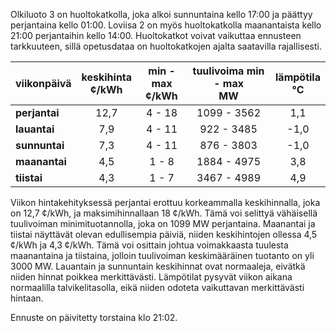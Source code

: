 Olkiluoto 3 on huoltokatkolla, joka alkoi sunnuntaina kello 17:00 ja päättyy perjantaina kello 01:00. Loviisa 2 on myös huoltokatkolla maanantaista kello 21:00 perjantaihin kello 14:00. Huoltokatkot voivat vaikuttaa ennusteen tarkkuuteen, sillä opetusdataa on huoltokatkojen ajalta saatavilla rajallisesti.

| viikonpäivä  | keskihinta<br>¢/kWh | min - max<br>¢/kWh | tuulivoima min - max<br>MW | lämpötila<br>°C |
|:-------------|:----------------:|:----------------:|:-------------:|:-------------:|
| **perjantai** | 12,7 | 4 - 18 | 1099 - 3562 | 1,1 |
| **lauantai** | 7,9 | 4 - 11 | 922 - 3485 | -1,0 |
| **sunnuntai** | 7,3 | 4 - 11 | 876 - 3803 | -1,0 |
| **maanantai** | 4,5 | 1 - 8 | 1884 - 4975 | 3,8 |
| **tiistai** | 4,3 | 1 - 7 | 3467 - 4989 | 4,9 |

Viikon hintakehityksessä perjantai erottuu korkeammalla keskihinnalla, joka on 12,7 ¢/kWh, ja maksimihinnallaan 18 ¢/kWh. Tämä voi selittyä vähäisellä tuulivoiman minimituotannolla, joka on 1099 MW perjantaina. Maanantai ja tiistai näyttävät olevan edullisempia päiviä, niiden keskihintojen ollessa 4,5 ¢/kWh ja 4,3 ¢/kWh. Tämä voi osittain johtua voimakkaasta tuulesta maanantaina ja tiistaina, jolloin tuulivoiman keskimääräinen tuotanto on yli 3000 MW. Lauantain ja sunnuntain keskihinnat ovat normaaleja, eivätkä niiden hinnat poikkea merkittävästi. Lämpötilat pysyvät viikon aikana normaalilla talvikelitasolla, eikä niiden odoteta vaikuttavan merkittävästi hintaan.

Ennuste on päivitetty torstaina klo 21:02.
